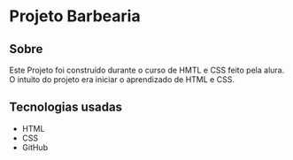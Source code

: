 # Projeto Barbearia
## Sobre
<p>Este Projeto foi construído durante o curso de HMTL e CSS feito pela alura.<br>
O intuito do projeto era iniciar o aprendizado de HTML e CSS.</p>

## Tecnologias usadas
<ul>
  <li>HTML</li>
  <li>CSS</li>  
  <li>GitHub</li>  
</ul>
